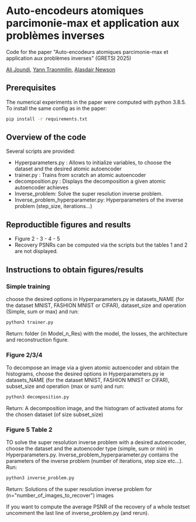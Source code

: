 # Auto-encodeurs atomiques parcimonie-max et application aux problèmes inverses

Code for the paper "Auto-encodeurs atomiques parcimonie-max et application aux problèmes inverses" (GRETSI 2025)


[Ali Joundi](ali.joundi@u-bordeaux.fr), [Yann Traonmilin](https://yanntraonmilin.perso.math.cnrs.fr/), [Alasdair Newson](https://sites.google.com/site/alasdairnewson/home)



## Prerequisites
The numerical experiments in the paper were computed with python 3.8.5. To install the same config as in the paper:
```bash
pip install -r requirements.txt
```



## Overview of the code
Several scripts are provided:
- Hyperparameters.py : Allows to initialize variables, to choose the dataset and the desired atomic autoencoder
- trainer.py : Trains from scratch an atomic autoencoder
- decomposition.py : Displays the decomposition a given atomic autoencoder achieves
- Inverse_problem: Solve the super resolution inverse problem.
- Inverse_problem_hyperparameter.py: Hyperparameters of the inverse problem (step_size, iterations...)


## Reproductible figures and results
- Figure 2 - 3 - 4 - 5
- Recovery PSNRs can be computed via the scripts but the tables 1 and 2 are not displayed.

## Instructions to obtain figures/results

### Simple training
choose the desired options in Hyperparameters.py ie datasets_NAME (for the dataset MNIST, FASHION MNIST or CIFAR), dataset_size and operation (Simple, sum or max) and run:

```bash
python3 trainer.py
```
Return: folder (in Model_n_Res) with the model, the losses, the architecture and reconstruction figure.



### Figure 2/3/4
To decompose an image via a given atomic autoencoder and obtain the histograms, choose the desired options in Hyperparameters.py 
ie datasets_NAME (for the dataset MNIST, FASHION MNIST or CIFAR), subset_size and operation (max or sum) and run:

```bash
python3 decomposition.py
```
Return: A decomposition image, and the histogram of activated atoms for the chosen dataset (of size subset_size)


### Figure 5 Table 2
TO solve the super resolution inverse problem with a desired autoencoder, choose the dataset and the autoencoder type (simple, sum or min) in Hyperparameters.py. Inverse_problem_hyperparameter.py contains the parameters of the inverse problem (number of iterations, step size etc...). Run:

```bash
python3 inverse_problem.py
```
Return: Solutions of the super resolution inverse problem for (n="number_of_images_to_recover") images

If you want to compute the average PSNR of the recovery of a whole testset uncomment the last line of inverse_problem.py (and rerun).




